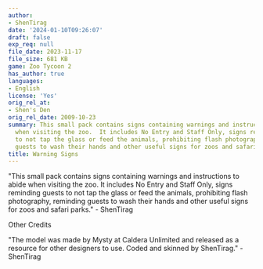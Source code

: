 ```yaml
---
author:
- ShenTirag
date: '2024-01-10T09:26:07'
draft: false
exp_req: null
file_date: 2023-11-17
file_size: 681 KB
game: Zoo Tycoon 2
has_author: true
languages:
- English
license: 'Yes'
orig_rel_at:
- Shen's Den
orig_rel_date: 2009-10-23
summary: This small pack contains signs containing warnings and instructions to abide
  when visiting the zoo.  It includes No Entry and Staff Only, signs reminding guests
  to not tap the glass or feed the animals, prohibiting flash photography, reminding
  guests to wash their hands and other useful signs for zoos and safari parks.
title: Warning Signs
---
```




"This small pack contains signs containing warnings and instructions to abide when visiting the zoo.  It includes No Entry and Staff Only, signs reminding guests to not tap the glass or feed the animals, prohibiting flash photography, reminding guests to wash their hands and other useful signs for zoos and safari parks."
\- ShenTirag


Other Credits


"The model was made by Mysty at Caldera Unlimited and released as a resource for other designers to use. Coded and skinned by ShenTirag."
\-ShenTirag